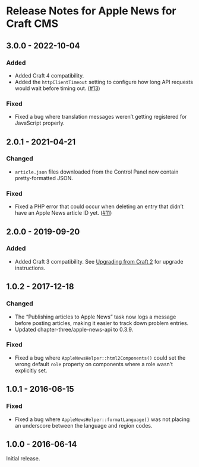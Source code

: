 # Release Notes for Apple News for Craft CMS

## 3.0.0 - 2022-10-04

### Added

- Added Craft 4 compatibility.
- Added the `httpClientTimeout` setting to configure how long API requests would wait before timing out. ([#13](https://github.com/craftcms/apple-news/issues/13))

### Fixed

- Fixed a bug where translation messages weren’t getting registered for JavaScript properly.

## 2.0.1 - 2021-04-21

### Changed

- `article.json` files downloaded from the Control Panel now contain pretty-formatted JSON.

### Fixed

- Fixed a PHP error that could occur when deleting an entry that didn’t have an Apple News article ID yet. ([#11](https://github.com/craftcms/apple-news/issues/11))

## 2.0.0 - 2019-09-20

### Added

- Added Craft 3 compatibility. See [Upgrading from Craft 2](https://github.com/craftcms/apple-news/blob/master/README.md#upgrading-from-craft-2) for upgrade instructions.

## 1.0.2 - 2017-12-18

### Changed

- The “Publishing articles to Apple News” task now logs a message before posting articles, making it easier to track down problem entries.
- Updated chapter-three/apple-news-api to 0.3.9.

### Fixed

- Fixed a bug where `AppleNewsHelper::html2Components()` could set the wrong default `role` property on components where a role wasn’t explicitly set.

## 1.0.1 - 2016-06-15

### Fixed

- Fixed a bug where `AppleNewsHelper::formatLanguage()` was not placing an underscore between the language and region codes.

## 1.0.0 - 2016-06-14

Initial release.
